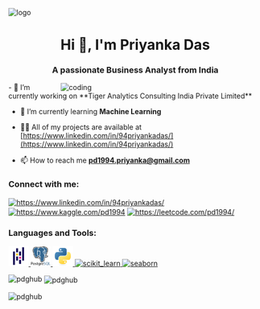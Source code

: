 ![logo](https://github.com/pdghub/pdghub/assets/143490131/6ad766bf-0dae-4cdc-9982-f97ff9338351)

<h1 align="center">Hi 👋, I'm Priyanka Das</h1>
<h3 align="center">A passionate Business Analyst from India</h3>
<img align = "right" alt="coding" width="400" src="https://media.tenor.com/S59bPkT0pqcAAAAC/programming.gif">
- 🔭 I’m currently working on **Tiger Analytics Consulting India Private Limited**

- 🌱 I’m currently learning **Machine Learning**

- 👨‍💻 All of my projects are available at [https://www.linkedin.com/in/94priyankadas/](https://www.linkedin.com/in/94priyankadas/)

- 📫 How to reach me **pd1994.priyanka@gmail.com**

<h3 align="left">Connect with me:</h3>
<p align="left">
<a href="https://linkedin.com/in/94priyankadas/" target="blank"><img align="center" src="https://raw.githubusercontent.com/rahuldkjain/github-profile-readme-generator/master/src/images/icons/Social/linked-in-alt.svg" alt="https://www.linkedin.com/in/94priyankadas/" height="30" width="40" /></a>
<a href="https://kaggle.com/pd1994" target="blank"><img align="center" src="https://raw.githubusercontent.com/rahuldkjain/github-profile-readme-generator/master/src/images/icons/Social/kaggle.svg" alt="https://www.kaggle.com/pd1994" height="30" width="40" /></a>
<a href="https://www.leetcode.com/pd1994/" target="blank"><img align="center" src="https://raw.githubusercontent.com/rahuldkjain/github-profile-readme-generator/master/src/images/icons/Social/leet-code.svg" alt="https://leetcode.com/pd1994/" height="30" width="40" /></a>
</p>

<h3 align="left">Languages and Tools:</h3>
<p align="left"> <a href="https://pandas.pydata.org/" target="_blank" rel="noreferrer"> <img src="https://raw.githubusercontent.com/devicons/devicon/2ae2a900d2f041da66e950e4d48052658d850630/icons/pandas/pandas-original.svg" alt="pandas" width="40" height="40"/> </a> <a href="https://www.postgresql.org" target="_blank" rel="noreferrer"> <img src="https://raw.githubusercontent.com/devicons/devicon/master/icons/postgresql/postgresql-original-wordmark.svg" alt="postgresql" width="40" height="40"/> </a> <a href="https://www.python.org" target="_blank" rel="noreferrer"> <img src="https://raw.githubusercontent.com/devicons/devicon/master/icons/python/python-original.svg" alt="python" width="40" height="40"/> </a> <a href="https://scikit-learn.org/" target="_blank" rel="noreferrer"> <img src="https://upload.wikimedia.org/wikipedia/commons/0/05/Scikit_learn_logo_small.svg" alt="scikit_learn" width="40" height="40"/> </a> <a href="https://seaborn.pydata.org/" target="_blank" rel="noreferrer"> <img src="https://seaborn.pydata.org/_images/logo-mark-lightbg.svg" alt="seaborn" width="40" height="40"/> </a> </p>

<p><img align="left" src="https://github-readme-stats.vercel.app/api/top-langs?username=pdghub&show_icons=true&locale=en&layout=compact" alt="pdghub" /></p>

<p>&nbsp;<img align="center" src="https://github-readme-stats.vercel.app/api?username=pdghub&show_icons=true&locale=en" alt="pdghub" /></p>

<p><img align="center" src="https://github-readme-streak-stats.herokuapp.com/?user=pdghub&" alt="pdghub" /></p>
